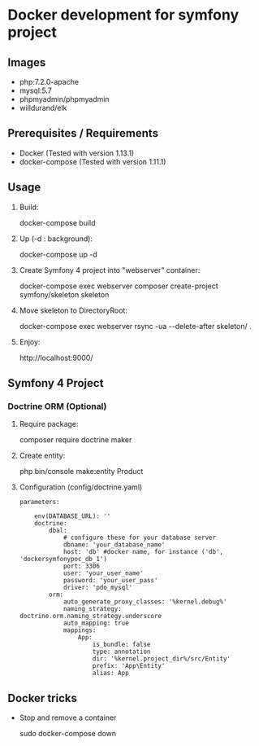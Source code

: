 # Docker development for symfony project

## Images

- php:7.2.0-apache
- mysql:5.7
- phpmyadmin/phpmyadmin
- willdurand/elk


## Prerequisites / Requirements

- Docker (Tested with version 1.13.1)
- docker-compose (Tested with version 1.11.1)

## Usage
1. Build:

    docker-compose build
2. Up (-d : background):

    docker-compose up -d

3. Create Symfony 4 project into "webserver" container:

    docker-compose exec webserver composer create-project symfony/skeleton skeleton

4. Move skeleton to DirectoryRoot:

    docker-compose exec webserver rsync -ua --delete-after skeleton/ .

5. Enjoy:

    http://localhost:9000/
    
## Symfony 4 Project

### Doctrine ORM (Optional)
1. Require package:
    
    composer require doctrine maker
2. Create entity:

    php bin/console make:entity Product

3. Configuration (config/doctrine.yaml)
    ```
    parameters:
        
        env(DATABASE_URL): ''
        doctrine:
            dbal:
                # configure these for your database server
                dbname: 'your_database_name'
                host: 'db' #docker name, for instance ('db', 'dockersymfonypoc_db_1')
                port: 3306
                user: 'your_user_name'
                password: 'your_user_pass'
                driver: 'pdo_mysql'
            orm:
                auto_generate_proxy_classes: '%kernel.debug%'
                naming_strategy: doctrine.orm.naming_strategy.underscore
                auto_mapping: true
                mappings:
                    App:
                        is_bundle: false
                        type: annotation
                        dir: '%kernel.project_dir%/src/Entity'
                        prefix: 'App\Entity'
                        alias: App
    ```
    
## Docker tricks

- Stop and remove a container
    
    sudo docker-compose down
     

